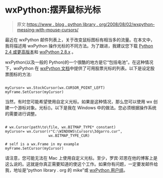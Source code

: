 # wxPython:摆弄鼠标光标

> 原文:[https://www . blog . python library . org/2008/08/02/wxpython-messing-with-mouse-cursors/](https://www.blog.pythonlibrary.org/2008/08/02/wxpython-messing-with-mouse-cursors/)

最近在 wxPython 邮件列表上，关于改变鼠标图标有相当多的流量。在本文中，我将描述用 wxPython 操作光标的不同方法。为了跟进，我建议您下载 [Python 2.4 或更高版本](http://www.python.org)和 [wxPython 2.8.x](http://www.wxpython.org) 。

wxPython(以及一般的 Python)的一个很酷的地方是它“包括电池”。在这种情况下，wxPython 在 [wxPython 文档](http://wxpython.org/docs/api/wx.Cursor-class.html)中提供了可用股票光标的列表。以下是设定股票图标的方法:

```

myCursor= wx.StockCursor(wx.CURSOR_POINT_LEFT)
myFrame.SetCursor(myCursor)

```

当然，有时您可能希望使用自定义光标。如果是这种情况，那么您可以使用 wx 创建一个游标对象。光标()。以下是我在 Windows 中的做法。您必须根据操作系统的需要进行调整。

```

# wx.Cursor(path\to\file, wx.BITMAP_TYPE* constant)
myCursor= wx.Cursor(r"C:\WINDOWS\Cursors\3dgarro.cur",
                    wx.BITMAP_TYPE_CUR)

# self is a wx.Frame in my example
myFrame.SetCursor(myCursor)

```

请注意，您可能无法在 Mac 上使用自定义光标。至少，罗宾·邓恩在他的博客上是这么说的。这就是你真正需要知道的使这个工作。如果你有问题，一定要发邮件给我，地址是“python library . org 的 mike”或 [wxPython 用户组](http://wxpython.org/maillist.php)。